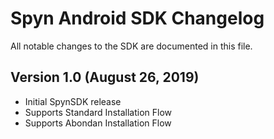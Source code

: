 # Spyn Android SDK Changelog

All notable changes to the SDK are documented in this file.

## Version 1.0 (August 26, 2019)

- Initial SpynSDK release
- Supports Standard Installation Flow
- Supports Abondan Installation Flow

